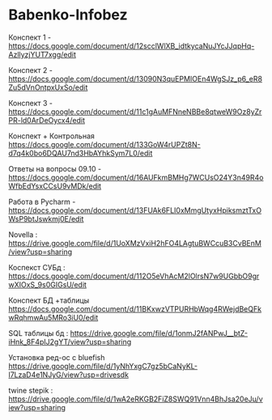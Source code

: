# Babenko-Infobez
Конспект 1 - https://docs.google.com/document/d/12scclWlXB_idtkycaNuJYcJJqpHq-AzllyzjYUT7xgg/edit


Конспект 2 - https://docs.google.com/document/d/13090N3quEPMIOEn4WgSJz_p6_eR8Zu5dVnOntpxUxSo/edit


Конспект 3 - https://docs.google.com/document/d/11c1gAuMFNneNBBe8qtweW9Oz8yZrPR-ld0ArDeOycx4/edit


Конспект + Контрольная https://docs.google.com/document/d/133GoW4rUPZt8N-d7q4k0bo6DQAU7nd3HbAYhkSym7L0/edit


Ответы на вопросы 09.10 - https://docs.google.com/document/d/16AUFkmBMHg7WCUsO24Y3n49R4oWfbEdYsxCCsU9vMDk/edit


Работа в Pycharm - https://docs.google.com/document/d/13FUAk6FLI0xMmgUtyxHpiksmztTxOWsP9btJswkmj0E/edit

Novella : https://drive.google.com/file/d/1UoXMzVxiH2hFO4LAgtuBWCcuB3CvBEnM/view?usp=sharing


Коспекст СУБд : https://docs.google.com/document/d/112O5eVhAcM2lOlrsN7w9UGbbO9grwXIOxS_9s0GIGsU/edit


Конспект БД +таблицы https://docs.google.com/document/d/11BKxwzVTPURHbWqg4RWejdBeQFkwRqhmwAu5MRo3iU0/edit


SQL таблицы бд : https://drive.google.com/file/d/1onmJ2fANPwJ__btZ-iHnk_8F4pIJ2gYT/view?usp=sharing



Установка ред-ос с bluefish 
https://drive.google.com/file/d/1yNhYxgC7gz5bCaNyKL-l7LzaD4e1NJyG/view?usp=drivesdk


twine stepik : https://drive.google.com/file/d/1wA2eRKGB2FiZ8SWQ91Vnn4BhJsa20eJu/view?usp=sharing

